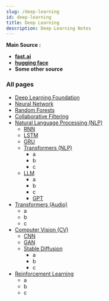 ```yaml
---
slug: /deep-learning
id: deep-learning
title: Deep Learning
description: Deep Learning Notes
---
```


**Main Source :**

- **[fast.ai](https://course.fast.ai/)**
- **[hugging face](https://huggingface.co/learn)**
- **Some other source**

### All pages

- [Deep Learning Foundation](deep-learning/deep-learning-foundation)
- [Neural Network](deep-learning/neural-network)
- [Random Forests](deep-learning/random-forests)
- [Collaborative Filtering](deep-learning/collaborative-filtering)
- [Natural Language Processing (NLP)](deep-learning/natural-language-processing)
  - [RNN](natural-language-processing/rnn)
  - [LSTM](natural-language-processing/lstm)
  - [GRU](natural-language-processing/gru)
  - [Transformers (NLP)](deep-learning/transformers-nlp)
    - a
    - b
    - c
  - [LLM](deep-learning/llm)
    - a
    - b
    - c
    - [GPT](llm/gpt)
- [Transformers (Audio)](deep-learning/transformers-audio)
  - a
  - b
  - c
- [Computer Vision (CV)](/deep-learning/computer-vision)
  - [CNN](computer-vision/cnn)
  - [GAN](computer-vision/gan)
  - [Stable Diffusion](computer-vision/stable-diffusion)
    - a
    - b
    - c
- [Reinforcement Learning](deep-learning/reinforcement-learning)
  - a
  - b
  - c
